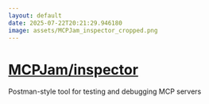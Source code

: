 ```yaml
---
layout: default
date: 2025-07-22T20:21:29.946180
image: assets/MCPJam_inspector_cropped.png
---
```


# [MCPJam/inspector](https://github.com/MCPJam/inspector)

Postman-style tool for testing and debugging MCP servers
